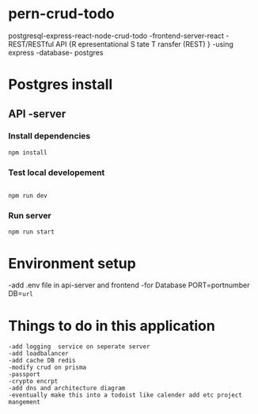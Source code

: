 # pern-crud-todo
postgresql-express-react-node-crud-todo
-frontend-server-react
-REST/RESTful API {R  epresentational  S  tate  T  ransfer (REST) } -using express
-database- postgres

# Postgres install


## API -server
### Install dependencies
```
npm install

```
### Test local developement
```

npm run dev 
```
### Run server 
```
npm run start
```
# Environment setup
-add .env file in api-server and frontend
-for Database
            PORT=portnumber
            DB=`url`
# Things to do in this application
    -add logging  service on seperate server
    -add loadbalancer 
    -add cache DB redis
    -modify crud on prisma
    -passport
    -crypto encrpt
    -add dns and architecture diagram
    -eventually make this into a todoist like calender add etc project mangement 
